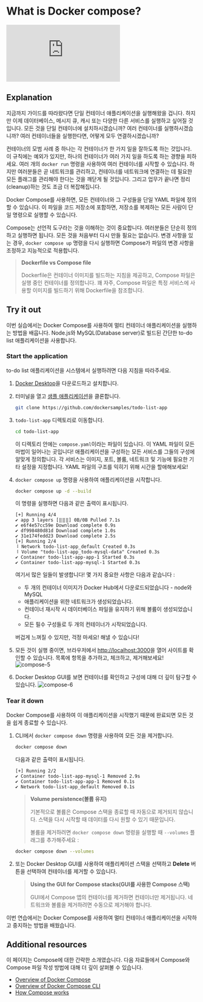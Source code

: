 # What is Docker compose?

<div class="youtube-video">
   <iframe 
    src="https://www.youtube.com/embed/xhcUIK4fGtY" 
    frameborder="0" 
    allow="accelerometer; clipboard-write; encrypted-media; gyroscope; picture-in-picture" 
    allowfullscreen
   >
  </iframe>
</div>

## Explanation

지금까지 가이드를 따라왔다면 단일 컨테이너 애플리케이션을 실행해왔을 겁니다. 하지만 이제 데이터베이스, 메시지 큐, 캐시 또는 다양한 다른 서비스를 실행하고 싶어질 것입니다. 모든 것을 단일 컨테이너에 설치하시겠습니까? 여러 컨테이너를 실행하시겠습니까? 여러 컨테이너들을 실행한다면, 어떻게 모두 연결하시겠습니까?

컨테이너의 모범 사례 중 하나는 각 컨테이너가 한 가지 일을 잘하도록 하는 것입니다. 이 규칙에는 예외가 있지만, 하나의 컨테이너가 여러 가지 일을 하도록 하는 경향을 피하세요. 여러 개의 `docker run` 명령을 사용하여 여러 컨테이너를 시작할 수 있습니다. 하지만 여러분들은 곧 네트워크를 관리하고, 컨테이너를 네트워크에 연결하는 데 필요한 모든 플래그를 관리해야 한다는 것을 깨닫게 될 것입니다. 그리고 업무가 끝나면 정리(cleanup)하는 것도 조금 더 복잡해집니다.

Docker Compose를 사용하면, 모든 컨테이너와 그 구성들을 단일 YAML 파일에 정의할 수 있습니다. 이 파일을 코드 저장소에 포함하면, 저장소를 복제하는 모든 사람이 단일 명령으로 실행할 수 있습니다.

Compose는 선언적 도구라는 것을 이해하는 것이 중요합니다. 여러분들은 단순히 정의하고 실행하면 됩니다. 모든 것을 처음부터 다시 만들 필요는 없습니다. 변경 사항을 있는 경우, `docker compose up` 명령을 다시 실행하면 Compose가 파일의 변경 사항을 조정하고 지능적으로 적용합니다.

> **Dockerfile vs Compose file**
>
> Dockerfile은 컨테이너 이미지를 빌드하는 지침을 제공하고, Compose 파일은 실행 중인 컨테이너를 정의합니다. 꽤 자주, Compose 파일은 특정 서비스에 사용할 이미지를 빌드하기 위해 Dockerfile을 참조합니다.

## Try it out

이번 실습에서는 Docker Compose를 사용하여 멀티 컨테이너 애플리케이션을 실행하는 방법을 배웁니다. Node.js와 MySQL(Database server)로 빌드된 간단한 to-do list 애플리케이션을 사용합니다.

### Start the application

to-do list 애플리케이션을 시스템에서 실행하려면 다음 지침을 따라주세요.

1. [Docker Desktop](https://www.docker.com/products/docker-desktop/?_gl=1*1pdr405*_gcl_au*MTc5Njg5NTc1My4xNzM4MDg3ODEw*_ga*MjcxOTM2ODU5LjE3MTIxMzY5MzE.*_ga_XJWPQMJYHQ*MTczODQ5OTY5NC43LjEuMTczODUwMDg3Mi41OS4wLjA.)을 다운로드하고 설치합니다.
2. 터미널을 열고 [샘플 애플리케이션](https://github.com/dockersamples/todo-list-app)을 클론합니다.
   ```bash
   git clone https://github.com/dockersamples/todo-list-app
   ```
3. `todo-list-app` 디렉토리로 이동합니다.
   ```bash
   cd todo-list-app
   ```
   이 디렉토리 안에는 `compose.yaml`이라는 파일이 있습니다. 이 YAML 파일이 모든 마법이 일어나는 곳입니다! 애플리케이션을 구성하는 모든 서비스를 그들의 구성에 알맞게 정의합니다. 각 서비스는 이미지, 포트, 볼륨, 네트워크 및 기능에 필요한 기타 설정을 지정합니다. YAML 파일의 구조를 익히기 위해 시간을 할애해보세요!
4. `docker compose up` 명령을 사용하여 애플리케이션을 시작합니다.

   ```bash
   docker compose up -d --build
   ```

   이 명령을 실행하면 다음과 같은 출력이 표시됩니다.

   ```
   [+] Running 4/4
   ✔ app 3 layers [⣿⣿⣿] 0B/0B Pulled 7.1s
   ✔ e6f4e57cc59e Download complete 0.9s
   ✔ df998480d81d Download complete 1.0s
   ✔ 31e174fedd23 Download complete 2.5s
   [+] Running 2/4
   ⠸ Network todo-list-app_default Created 0.3s
   ⠸ Volume "todo-list-app_todo-mysql-data" Created 0.3s
   ✔ Container todo-list-app-app-1 Started 0.3s
   ✔ Container todo-list-app-mysql-1 Started 0.3s
   ```

   여기서 많은 일들이 발생합니다! 몇 가지 중요한 사항은 다음과 같습니다 :

   - 두 개의 컨테이너 이미지가 Docker Hub에서 다운로드되었습니다 - node와 MySQL
   - 애플리케이션을 위한 네트워크가 생성되었습니다.
   - 컨테이너 재시작 시 데이터베이스 파일을 유지하기 위해 볼륨이 생성되었습니다.
   - 모든 필수 구성들로 두 개의 컨테이너가 시작되었습니다.

   버겁게 느껴질 수 있지만, 걱정 마세요! 해낼 수 있습니다!

5. 모든 것이 실행 중이면, 브라우저에서 [http://localhost:3000](http://localhost:3000)을 열어 사이트를 확인할 수 있습니다. 목록에 항목을 추가하고, 체크하고, 제거해보세요!
   ![compose-5](https://docs.docker.com/get-started/docker-concepts/the-basics/images/todo-list-app.webp)
6. Docker Desktop GUI를 보면 컨테이너를 확인하고 구성에 대해 더 깊이 탐구할 수 있습니다.
   ![compose-6](https://docs.docker.com/get-started/docker-concepts/the-basics/images/todo-list-containers.webp)

### Tear it down

Docker Compose를 사용하여 이 애플리케이션을 시작했기 때문에 완료되면 모든 것을 쉽게 종료할 수 있습니다.

1. CLI에서 `docker compose down` 명령을 사용하여 모든 것을 제거합니다.

   ```bash
   docker compose down
   ```

   다음과 같은 출력이 표시됩니다.

   ```
   [+] Running 2/2
   ✔ Container todo-list-app-mysql-1 Removed 2.9s
   ✔ Container todo-list-app-app-1 Removed 0.1s
   ✔ Network todo-list-app_default Removed 0.1s
   ```

   > **Volume persistence(볼륨 유지)**
   >
   > 기본적으로 볼륨은 Compose 스택을 종료할 때 자동으로 제거되지 않습니다. 스택을 다시 시작할 때 데이터를 다시 원할 수 있기 때문입니다.
   >
   > 볼륨을 제거하려면 `docker compose down` 명령을 실행할 때 `--volumes` 플래그를 추가해주세요 :

   ```bash
   docker compose down --volumes
   ```

2. 또는 Docker Desktop GUI를 사용하여 애플리케이션 스택을 선택하고 **Delete** 버튼을 선택하여 컨테이너를 제거할 수 있습니다.

   > **Using the GUI for Compose stacks(GUI를 사용한 Compose 스택)**
   >
   > GUI에서 Compose 앱의 컨테이너를 제거하면 컨테이너만 제거됩니다. 네트워크와 볼륨을 제거하려면 수동으로 제거해야 합니다.

이번 연습에서는 Docker Compose를 사용하여 멀티 컨테이너 애플리케이션을 시작하고 중지하는 방법을 배웠습니다.

## Additional resources

이 페이지는 Compose에 대한 간략한 소개였습니다. 다음 자료들에서 Compose와 Compose 파일 작성 방법에 대해 더 깊이 살펴볼 수 있습니다.

- [Overview of Docker Compose](https://docs.docker.com/compose/)
- [Overview of Docker Compose CLI](https://docs.docker.com/compose/reference/)
- [How Compose works](https://docs.docker.com/compose/intro/compose-application-model/)
